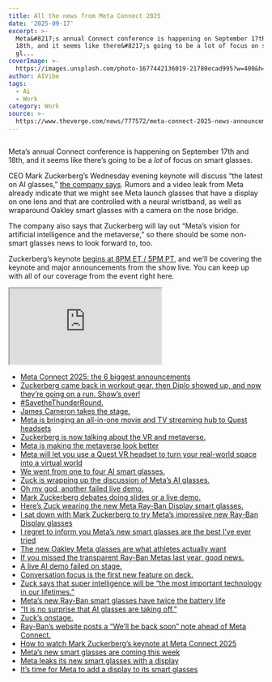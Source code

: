 ```yaml
---
title: All the news from Meta Connect 2025
date: '2025-09-17'
excerpt: >-
  Meta&#8217;s annual Connect conference is happening on September 17th and
  18th, and it seems like there&#8217;s going to be a lot of focus on smart
  gl...
coverImage: >-
  https://images.unsplash.com/photo-1677442136019-21780ecad995?w=400&h=200&fit=crop&auto=format
author: AIVibe
tags:
  - Ai
  - Work
category: Work
source: >-
  https://www.theverge.com/news/777572/meta-connect-2025-news-announcements-mark-zuckerberg-smart-glasses
---
```


											

						
<figure>

<img alt="" data-caption="" data-portal-copyright="" data-has-syndication-rights="1" src="https://platform.theverge.com/wp-content/uploads/sites/2/2025/09/IMG_2103.jpg?quality=90&#038;strip=all&#038;crop=0,0,100,100" />
	<figcaption>
		</figcaption>
</figure>
<p class="has-text-align-none">Meta&#8217;s annual Connect conference is happening on September 17th and 18th, and it seems like there&#8217;s going to be a <em>lot</em> of focus on smart glasses.</p>

<p class="has-text-align-none">CEO Mark Zuckerberg&#8217;s Wednesday evening keynote will discuss &#8220;the latest on AI glasses,&#8221; <a href="https://www.meta.com/connect/?srsltid=AfmBOorBT-D3YqXGJzw3hOs31OpdLkomCHp87-zqVJLr7_m1gwUZHrLc">the company says</a>. Rumors and a video leak from Meta already indicate that we might see Meta launch glasses that have a display on one lens and that are controlled with a neural wristband, as well as wraparound Oakley smart glasses with a camera on the nose bridge. </p>

<p class="has-text-align-none">The company also says that Zuckerberg will lay out &#8220;Meta&#8217;s vision for artificial intelligence and the metaverse,&#8221; so there should be some non-smart glasses news to look forward to, too.</p>

<p class="has-text-align-none">Zuckerberg&#8217;s keynote <a href="https://www.theverge.com/news/777565/meta-connect-2025-how-to-watch-keynote-mark-zuckerberg">begins at 8PM ET / 5PM PT</a>, and we&#8217;ll be covering the keynote and major announcements from the show live. You can keep up with all of our coverage from the event right here.</p>
<div class="youtube-embed"><iframe title="Meta Connect 2025: Opening Keynote" src="https://www.youtube.com/embed/D97ILdUbYww?rel=0" allowfullscreen allow="accelerometer *; clipboard-write *; encrypted-media *; gyroscope *; picture-in-picture *; web-share *;"></iframe></div><ul>
					<li>
				<a href="https://www.theverge.com/news/780087/meta-connect-2025-ray-ban-oakley-biggest-announcements">Meta Connect 2025: the 6 biggest announcements</a>
			</li>
					<li>
				<a href="https://www.theverge.com/news/780589/zuckerberg-came-back-in-workout-gear-then-diplo-showed-up-and-now-theyre-going-on-a-run-shows-over">Zuckerberg came back in workout gear, then Diplo showed up, and now they&#8217;re going on a run. Show&#8217;s over!</a>
			</li>
					<li>
				<a href="https://www.theverge.com/tech/780676/savethethunderround">#SavetheThunderRound.</a>
			</li>
					<li>
				<a href="https://www.theverge.com/tech/780643/james-cameron-takes-the-stage">James Cameron takes the stage.</a>
			</li>
					<li>
				<a href="https://www.theverge.com/news/780492/meta-quest-headset-horizon-tv-streaming">Meta is bringing an all-in-one movie and TV streaming hub to Quest headsets</a>
			</li>
					<li>
				<a href="https://www.theverge.com/news/780648/zuckerberg-is-now-talking-about-the-vr-and-metaverse">Zuckerberg is now talking about the VR and metaverse.</a>
			</li>
					<li>
				<a href="https://www.theverge.com/news/780256/meta-horizon-worlds-engine-studio">Meta is making the metaverse look better</a>
			</li>
					<li>
				<a href="https://www.theverge.com/news/780044/meta-quest-metaverse-hyperscape-capture-vr">Meta will let you use a Quest VR headset to turn your real-world space into a virtual world</a>
			</li>
					<li>
				<a href="https://www.theverge.com/tech/780624/we-went-from-one-to-four-ai-smart-glasses">We went from one to four AI smart glasses.</a>
			</li>
					<li>
				<a href="https://www.theverge.com/news/780629/zuck-is-wrapping-up-the-discussion-of-its-ai-glasses">Zuck is wrapping up the discussion of Meta&#8217;s AI glasses.</a>
			</li>
					<li>
				<a href="https://www.theverge.com/tech/780615/oh-my-god-another-failed-live-demo">Oh my god, another failed live demo.</a>
			</li>
					<li>
				<a href="https://www.theverge.com/tech/780593/mark-zuckerberg-debates-doing-slides-or-a-live-demo">Mark Zuckerberg debates doing slides or a live demo.</a>
			</li>
					<li>
				<a href="https://www.theverge.com/news/780604/heres-zuck-wearing-the-new-meta-ray-ban-display-smart-glasses">Here&#8217;s Zuck wearing the new Meta Ray-Ban Display smart glasses.</a>
			</li>
					<li>
				<a href="https://www.theverge.com/tech/780539/meta-ray-ban-display-mark-zuckerberg-interview">I sat down with Mark Zuckerberg to try Meta’s impressive new Ray-Ban Display glasses</a>
			</li>
					<li>
				<a href="https://www.theverge.com/tech/779566/meta-ray-ban-display-hands-on-smart-glasses-price-battery-specs">I regret to inform you Meta’s new smart glasses are the best I’ve ever tried</a>
			</li>
					<li>
				<a href="https://www.theverge.com/tech/779452/oakley-meta-vanguard-hands-on-smart-glasses-wearables">The new Oakley Meta glasses are what athletes actually want</a>
			</li>
					<li>
				<a href="https://www.theverge.com/tech/780503/if-you-missed-the-transparent-ray-ban-metas-last-year-good-news">If you missed the transparent Ray-Ban Metas last year, good news.</a>
			</li>
					<li>
				<a href="https://www.theverge.com/news/780579/a-live-ai-demo-failed-on-stage">A live AI demo failed on stage.</a>
			</li>
					<li>
				<a href="https://www.theverge.com/tech/780571/conversation-focus-is-the-first-new-feature-on-deck">Conversation focus is the first new feature on deck.</a>
			</li>
					<li>
				<a href="https://www.theverge.com/news/780572/zuck-says-that-super-intelligence-will-be-the-most-important-technology-in-our-lifetimes">Zuck says that super intelligence will be &#8220;the most important technology in our lifetimes.&#8221;</a>
			</li>
					<li>
				<a href="https://www.theverge.com/news/780012/meta-ray-ban-gen-2-smart-glasses-connect-2025">Meta’s new Ray-Ban smart glasses have twice the battery life</a>
			</li>
					<li>
				<a href="https://www.theverge.com/tech/780504/it-is-no-surprise-that-ai-glasses-are-taking-off">&#8220;It is no surprise that AI glasses are taking off.&#8221;</a>
			</li>
					<li>
				<a href="https://www.theverge.com/news/780541/zucks-onstage">Zuck&#8217;s onstage.</a>
			</li>
					<li>
				<a href="https://www.theverge.com/news/780463/ray-bans-website-is-will-be-back-soon-ahead-of-meta-connect">Ray-Ban&#8217;s website posts a &#8220;We&#8217;ll be back soon&#8221; note ahead of Meta Connect.</a>
			</li>
					<li>
				<a href="https://www.theverge.com/news/777565/meta-connect-2025-how-to-watch-keynote-mark-zuckerberg">How to watch Mark Zuckerberg’s keynote at Meta Connect 2025</a>
			</li>
					<li>
				<a href="https://www.theverge.com/news/777541/meta-connect-2025-what-to-expect">Meta&#8217;s new smart glasses are coming this week</a>
			</li>
					<li>
				<a href="https://www.theverge.com/news/778354/meta-smart-glasses-display-ray-ban-oakley-sphaera-connect">Meta leaks its new smart glasses with a display</a>
			</li>
					<li>
				<a href="https://www.theverge.com/optimizer-newsletter/776772/optimizer-newsletter-meta-connect-ray-ban-oakley-smart-glasses">It’s time for Meta to add a display to its smart glasses</a>
			</li>
			</ul>
						
									
